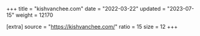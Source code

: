 +++
title = "kishvanchee.com"
date = "2022-03-22"
updated = "2023-07-15"
weight = 12170

[extra]
source = "https://kishvanchee.com/"
ratio = 15
size = 12
+++
